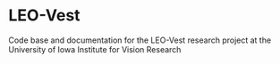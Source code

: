# LEO-Vest
Code base and documentation for the LEO-Vest research project at the University of Iowa Institute for Vision Research
